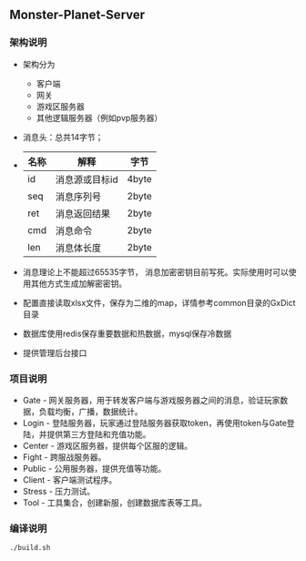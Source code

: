 ## Monster-Planet-Server
### 架构说明
* 架构分为

  * 客户端
  * 网关
  * 游戏区服务器
  * 其他逻辑服务器（例如pvp服务器）

* 消息头：总共14字节；

* | 名称   | 解释       | 字节    |
  | ---- | -------- | ----- |
  | id   | 消息源或目标id | 4byte |
  | seq  | 消息序列号    | 2byte |
  | ret  | 消息返回结果   | 2byte |
  | cmd  | 消息命令     | 2byte |
  | len  | 消息体长度    | 2byte |

* 消息理论上不能超过65535字节， 消息加密密钥目前写死。实际使用时可以使用其他方式生成加解密密钥。

* 配置直接读取xlsx文件，保存为二维的map，详情参考common目录的GxDict目录

* 数据库使用redis保存重要数据和热数据，mysql保存冷数据

* 提供管理后台接口

### 项目说明
* Gate - 网关服务器，用于转发客户端与游戏服务器之间的消息，验证玩家数据，负载均衡，广播，数据统计。
* Login - 登陆服务器，玩家通过登陆服务器获取token，再使用token与Gate登陆，并提供第三方登陆和充值功能。
* Center - 游戏区服务器，提供每个区服的逻辑。
* Fight - 跨服战服务器。
* Public - 公用服务器，提供充值等功能。
* Client - 客户端测试程序。
* Stress - 压力测试。
* Tool - 工具集合，创建新服，创建数据库表等工具。

### 编译说明
```
./build.sh
```
